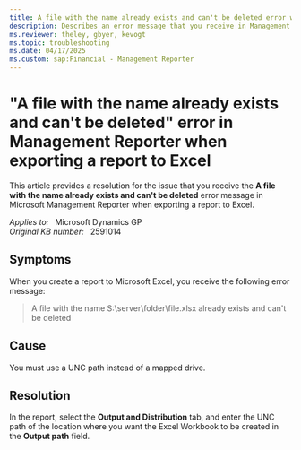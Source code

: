 ```yaml
---
title: A file with the name already exists and can't be deleted error when exporting report to Excel
description: Describes an error message that you receive in Management Reporter when you generate a report to Excel. Provides a resolution.
ms.reviewer: theley, gbyer, kevogt
ms.topic: troubleshooting
ms.date: 04/17/2025
ms.custom: sap:Financial - Management Reporter
---
```

# "A file with the name already exists and can't be deleted" error in Management Reporter when exporting a report to Excel

This article provides a resolution for the issue that you receive the **A file with the name already exists and can't be deleted** error message in Microsoft Management Reporter when exporting a report to Excel.

_Applies to:_ &nbsp; Microsoft Dynamics GP  
_Original KB number:_ &nbsp; 2591014

## Symptoms

When you create a report to Microsoft Excel, you receive the following error message:

> A file with the name S:\server\folder\file.xlsx already exists and can't be deleted

## Cause

You must use a UNC path instead of a mapped drive.

## Resolution

In the report, select the **Output and Distribution** tab, and enter the UNC path of the location where you want the Excel Workbook to be created in the **Output path**  field.
